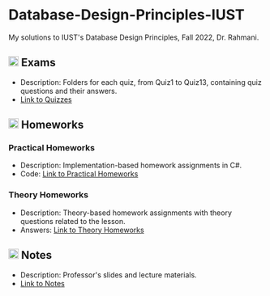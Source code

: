# Database-Design-Principles-IUST
My solutions to IUST's Database Design Principles, Fall 2022, Dr. Rahmani.

## <img width="20" height="20" src="https://img.icons8.com/wired/64/41b883/test-passed.png" alt="test-passed"/> Exams
- Description: Folders for each quiz, from Quiz1 to Quiz13, containing quiz questions and their answers.
- [Link to Quizzes](https://github.com/lelnazrezaeel/Database-Design-Principles-IUST/tree/main/Exams)

## <img width="20" height="20" src="https://img.icons8.com/ios/50/41b883/homework.png" alt="homework"/> Homeworks
### Practical Homeworks
- Description: Implementation-based homework assignments in C#.
- Code: [Link to Practical Homeworks](https://github.com/lelnazrezaeel/Database-Design-Principles-IUST/tree/main/Homeworks/Practical)
### Theory Homeworks
- Description: Theory-based homework assignments with theory questions related to the lesson.
- Answers: [Link to Theory Homeworks](https://github.com/lelnazrezaeel/Database-Design-Principles-IUST/tree/main/Homeworks/Theory)

## <img width="20" height="20" src="https://img.icons8.com/external-smashingstocks-mixed-smashing-stocks/68/41b883/external-Notes-work-from-home-smashingstocks-mixed-smashing-stocks-2.png" alt="external-Notes-work-from-home-smashingstocks-mixed-smashing-stocks-2"/> Notes
- Description: Professor's slides and lecture materials.
- [Link to Notes](https://github.com/lelnazrezaeel/Database-Design-Principles-IUST/tree/main/Notes)
